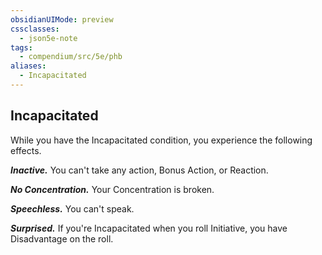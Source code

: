 ```yaml
---
obsidianUIMode: preview
cssclasses:
  - json5e-note
tags:
  - compendium/src/5e/phb
aliases:
  - Incapacitated
---
```

## Incapacitated

While you have the Incapacitated condition, you experience the following effects.

***Inactive.*** You can't take any action, Bonus Action, or Reaction.

***No Concentration.*** Your Concentration is broken.

***Speechless.*** You can't speak.

***Surprised.*** If you're Incapacitated when you roll Initiative, you have Disadvantage on the roll.